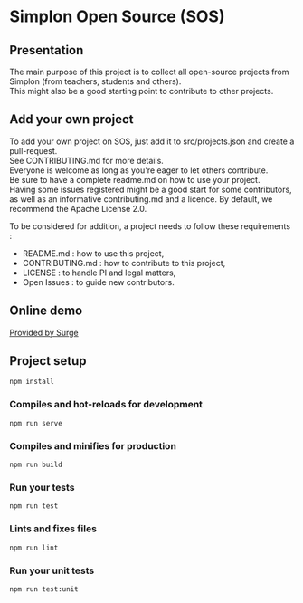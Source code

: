 # Simplon Open Source (SOS)
## Presentation
The main purpose of this project is to collect all open-source projects from Simplon (from teachers, students and others).  
This might also be a good starting point to contribute to other projects. 

## Add your own project
To add your own project on SOS, just add it to src/projects.json and create a pull-request.  
See CONTRIBUTING.md for more details.  
Everyone is welcome as long as you're eager to let others contribute.   
Be sure to have a complete readme.md on how to use your project.   
Having some issues registered might be a good start for some contributors, as well as an informative contributing.md and a licence. By default, we recommend the Apache License 2.0. 

To be considered for addition, a project needs to follow these requirements : 
* README.md : how to use this project,
* CONTRIBUTING.md : how to contribute to this project,
* LICENSE : to handle PI and legal matters,
* Open Issues : to guide new contributors.


## Online demo
[Provided by Surge](https://simplonopensource.surge.sh)

## Project setup
```
npm install
```

### Compiles and hot-reloads for development
```
npm run serve
```

### Compiles and minifies for production
```
npm run build
```

### Run your tests
```
npm run test
```

### Lints and fixes files
```
npm run lint
```

### Run your unit tests
```
npm run test:unit
```
